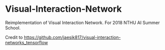 # Visual-Interaction-Network
Reimplementation of Visual Interaction Network. For 2018 NTHU AI Summer School.

Credit to https://github.com/jaesik817/visual-interaction-networks_tensorflow
